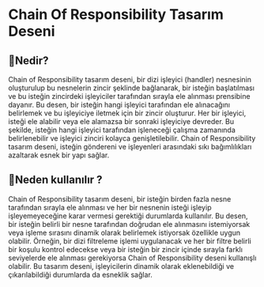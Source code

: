 # Chain Of Responsibility Tasarım Deseni

## 🎯Nedir?

Chain of Responsibility tasarım deseni, bir dizi işleyici (handler) nesnesinin oluşturulup bu nesnelerin zincir şeklinde bağlanarak, bir isteğin başlatılması ve bu isteğin zincirdeki işleyiciler tarafından sırayla ele alınması prensibine dayanır. Bu desen, bir isteğin hangi işleyici tarafından ele alınacağını belirlemek ve bu işleyiciye iletmek için bir zincir oluşturur. Her bir işleyici, isteği ele alabilir veya ele alamazsa bir sonraki işleyiciye devreder. Bu şekilde, isteğin hangi işleyici tarafından işleneceği çalışma zamanında belirlenebilir ve işleyici zinciri kolayca genişletilebilir. Chain of Responsibility tasarım deseni, isteğin göndereni ve işleyenleri arasındaki sıkı bağımlılıkları azaltarak esnek bir yapı sağlar.

## 🤔Neden kullanılır ?

Chain of Responsibility tasarım deseni, bir isteğin birden fazla nesne tarafından sırayla ele alınması ve her bir nesnenin isteği işleyip işleyemeyeceğine karar vermesi gerektiği durumlarda kullanılır. Bu desen, bir isteğin belirli bir nesne tarafından doğrudan ele alınmasını istemiyorsak veya işleme sırasını dinamik olarak belirlemek istiyorsak özellikle uygun olabilir. Örneğin, bir dizi filtreleme işlemi uygulanacak ve her bir filtre belirli bir koşulu kontrol edecekse veya bir isteğin bir zincir içinde sırayla farklı seviyelerde ele alınması gerekiyorsa Chain of Responsibility deseni kullanışlı olabilir. Bu tasarım deseni, işleyicilerin dinamik olarak eklenebildiği ve çıkarılabildiği durumlarda da esneklik sağlar.
